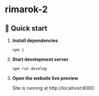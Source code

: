 # rimarok-2

## 🚀 Quick start

1.  **Install dependencies**

    ```shell
    npm i
    ```

2.  **Start development server**

    ```shell
    npm run develop
    ```

3.  **Open the website live preview**

    Site is running at http://localhost:8000
